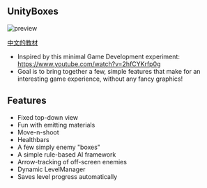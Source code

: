 ## UnityBoxes

![preview](https://media.giphy.com/media/l0Ex3pfDG61q9eYJa/source.gif)

[中文的教材](https://docs.google.com/presentation/d/1vwtVN9p3gOop_6CiJ4wIMzd0gsEH9N-A-RW9Y1-QJ-w/edit#slide=id.g2071db145d_0_65)

* Inspired by this minimal Game Development experiment: https://www.youtube.com/watch?v=2hfCYKrfp0g
* Goal is to bring together a few, simple features that make for an interesting game experience, without any fancy graphics!


## Features
* Fixed top-down view
* Fun with emitting materials
* Move-n-shoot
* Healthbars
* A few simply enemy "boxes"
* A simple rule-based AI framework
* Arrow-tracking of off-screen enemies
* Dynamic LevelManager
* Saves level progress automatically
